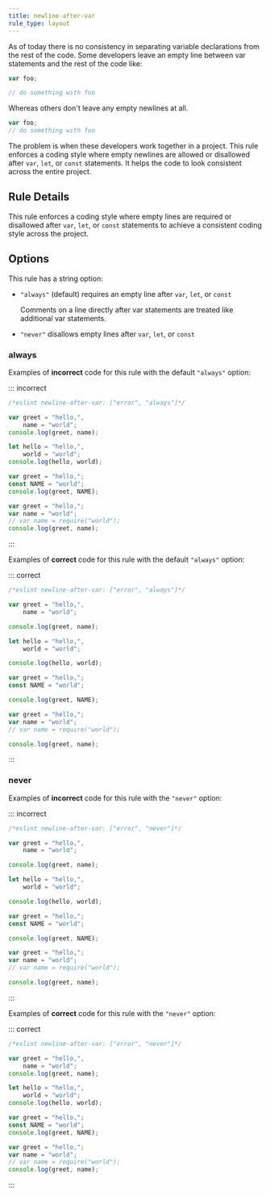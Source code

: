 ```yaml
---
title: newline-after-var
rule_type: layout
---
```


As of today there is no consistency in separating variable declarations from the rest of the code. Some developers leave an empty line between var statements and the rest of the code like:

```js
var foo;

// do something with foo
```

Whereas others don't leave any empty newlines at all.

```js
var foo;
// do something with foo
```

The problem is when these developers work together in a project. This rule enforces a coding style where empty newlines are allowed or disallowed after `var`, `let`, or `const` statements. It helps the code to look consistent across the entire project.

## Rule Details

This rule enforces a coding style where empty lines are required or disallowed after `var`, `let`, or `const` statements to achieve a consistent coding style across the project.

## Options

This rule has a string option:

* `"always"` (default) requires an empty line after `var`, `let`, or `const`

  Comments on a line directly after var statements are treated like additional var statements.

* `"never"` disallows empty lines after `var`, `let`, or `const`

### always

Examples of **incorrect** code for this rule with the default `"always"` option:

::: incorrect

```js
/*eslint newline-after-var: ["error", "always"]*/

var greet = "hello,",
    name = "world";
console.log(greet, name);

let hello = "hello,",
    world = "world";
console.log(hello, world);

var greet = "hello,";
const NAME = "world";
console.log(greet, NAME);

var greet = "hello,";
var name = "world";
// var name = require("world");
console.log(greet, name);
```

:::

Examples of **correct** code for this rule with the default `"always"` option:

::: correct

```js
/*eslint newline-after-var: ["error", "always"]*/

var greet = "hello,",
    name = "world";

console.log(greet, name);

let hello = "hello,",
    world = "world";

console.log(hello, world);

var greet = "hello,";
const NAME = "world";

console.log(greet, NAME);

var greet = "hello,";
var name = "world";
// var name = require("world");

console.log(greet, name);
```

:::

### never

Examples of **incorrect** code for this rule with the `"never"` option:

::: incorrect

```js
/*eslint newline-after-var: ["error", "never"]*/

var greet = "hello,",
    name = "world";

console.log(greet, name);

let hello = "hello,",
    world = "world";

console.log(hello, world);

var greet = "hello,";
const NAME = "world";

console.log(greet, NAME);

var greet = "hello,";
var name = "world";
// var name = require("world");

console.log(greet, name);
```

:::

Examples of **correct** code for this rule with the `"never"` option:

::: correct

```js
/*eslint newline-after-var: ["error", "never"]*/

var greet = "hello,",
    name = "world";
console.log(greet, name);

let hello = "hello,",
    world = "world";
console.log(hello, world);

var greet = "hello,";
const NAME = "world";
console.log(greet, NAME);

var greet = "hello,";
var name = "world";
// var name = require("world");
console.log(greet, name);
```

:::
